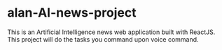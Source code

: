 # alan-AI-news-project
This is an Artificial Intelligence news web application built with ReactJS.  This project will do the tasks you command upon voice command.
